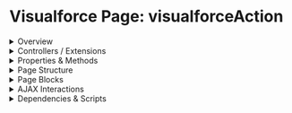 # Visualforce Page: visualforceAction

<details>
<summary>Overview</summary>

## Visualforce Page Overview: visualforceAction

No overview found.

### Purpose of the Page
No purpose found.



### Metadata
- **API Version**: 54
- **Label**: Visualforce Action

</details>

<details>
<summary>Controllers / Extensions</summary>

## Key Controllers / Extensions Used
- **Standard Controller**: Contact
- **Custom Controller**: None
- **Extensions**: 
  None

</details>

<details>
<summary>Properties & Methods</summary>

## Properties
No public properties found in associated Apex controllers/extensions.

## Methods
No public methods found in associated Apex controllers/extensions.

</details>

<details>
<summary>Page Structure</summary>

### Forms
- No `apex:form` detected

### Inputs
- No input bindings (`apex:inputField`, `apex:inputText`, etc.) detected

### Buttons
- No button actions (`apex:commandButton`, `apex:button`, `apex:commandLink`) detected

</details>

<details>
<summary>Page Blocks</summary>
## Page Blocks on the Page
No `apex:pageBlock` components detected.
</details>

<details>
<summary>AJAX Interactions</summary>

- No `apex:actionSupport` components detected

- No `apex:outputPanel` components with an ID detected

</details>

<details>
<summary>Dependencies & Scripts</summary>

### Objects
- `Contact`

### Fields
- No field dependencies detected

### Custom Components
- No custom components detected

### Scripts
- No script tags detected

</details>